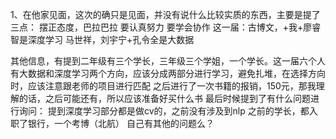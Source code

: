 1、在他家见面，这次的确只是见面，并没有说什么比较实质的东西，主要是提了三点：
    摆正态度，巴拉巴拉
    要认真努力
    要学会协作
这一届：古博文，+我+廖睿智是深度学习 马世祥，刘宇宁+孔令全是大数据  

其他信息，有提到二年级有三个学长，三年级三个学姐，一个学长。这一届六个人
有大数据和深度学习两个方向，应该分成两部分进行学习，避免扎堆，在选择方向时，应该注意跟老师的项目进行匹配
之后进行了一次书籍的报销，150元，那我理解的话，之后可能还有，所以应该准备好买什么书
最后时候提到了有什么问题进行询问：
提到深度学习部分都是做cv的，之前没有涉及到nlp
之前的学长，都入职了银行，一个考博（北航）
自己有其他的问题么？